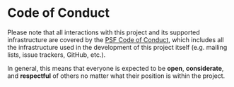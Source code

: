 # Code of Conduct

Please note that all interactions with this project and its supported
infrastructure are covered by the [PSF Code of
Conduct](https://www.python.org/psf/codeofconduct), which includes all the
infrastructure used in the development of this project itself (e.g. mailing
lists, issue trackers, GitHub, etc.).

In general, this means that everyone is expected to be **open**,
**considerate**, and **respectful** of others no matter what their position is
within the project.
